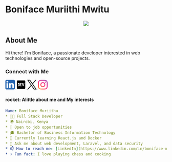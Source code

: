 # Boniface Muriithi Mwitu

<p align="center">
  <img src="https://capsule-render.vercel.app/api?text=Hey%20There!%F0%9F%95%B9%EF%B8%8F&animation=fadeIn&type=waving&color=gradient&height=100">
</p>

## About Me

Hi there! I'm Boniface, a passionate developer interested in web technologies and open-source projects.

### Connect with Me

<a href="https://www.linkedin.com/in/boniface-muriithi-0347052a6">
  <img src="link.png" height="30" width="30" alt="LinkedIn">
</a>
<a href="https://www.dev.to/bonifacemuriithi/">
  <img src="dev.png" height="30" width="30" alt="Medium">
</a>
<a href="https://www.x.com/bonieafc">
  <img src="x.png" height="30" width="30" alt="Dev.to">
</a>
<a href="https://www.instagram.com/mureithi_3">
  <img src="instagram.png" height="30" width="30" alt="Portfolio">
</a>

#### rocket: Alittle about me and My interests

```yaml
Name: Boniface Muriithu
* 👨‍💻 Full Stack Developer
* 🌍 Nairobi, Kenya
* 💼 Open to job opportunities
* 🎓 Bachelor of Business Information Technology
* 🌱 Currently learning React.js and Docker
* 💬 Ask me about web development, Laravel, and data security
* 📫 How to reach me: [LinkedIn](https://www.linkedin.com/in/boniface-muriithi-mwitu-52b76b170/)
* ⚡ Fun fact: I love playing chess and cooking





